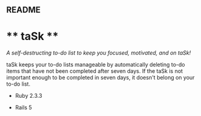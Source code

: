 ## README

# ** taSk **
_A self-destructing to-do list to keep you focused, motivated, and on taSk!_


taSk keeps your to-do lists manageable by automatically deleting to-do items that have not been completed after seven days. If the taSk is not important enough to be completed in seven days, it doesn't belong on your to-do list.


* Ruby 2.3.3

* Rails 5
